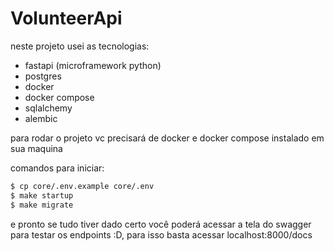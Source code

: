 # VolunteerApi

neste projeto usei as tecnologias:
- fastapi (microframework python)
- postgres
- docker
- docker compose
- sqlalchemy
- alembic

para rodar o projeto vc precisará de docker e docker compose instalado em sua maquina

comandos para iniciar:
```bash
$ cp core/.env.example core/.env
$ make startup
$ make migrate
```

e pronto se tudo tiver dado certo você poderá acessar a tela do swagger para testar os endpoints :D, para isso basta acessar localhost:8000/docs
